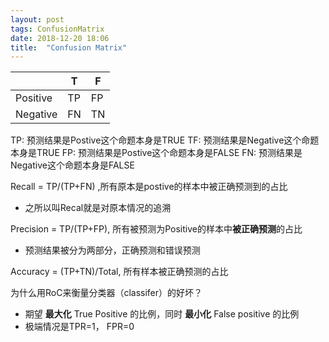 ```yaml
---
layout: post
tags: ConfusionMatrix
date: 2018-12-20 18:06
title:  "Confusion Matrix"
---
```


|  | T | F |
|---|---|---|
| Positive | TP | FP |
| Negative | FN | TN |
TP: 预测结果是Postive这个命题本身是TRUE
TF: 预测结果是Negative这个命题本身是TRUE
FP: 预测结果是Postive这个命题本身是FALSE
FN: 预测结果是Negative这个命题本身是FALSE

Recall = TP/(TP+FN) ,所有原本是postive的样本中被正确预测到的占比  
- 之所以叫Recal就是对原本情况的追溯

Precision = TP/(TP+FP),  所有被预测为Positive的样本中**被正确预测**的占比
- 预测结果被分为两部分，正确预测和错误预测

Accuracy = (TP+TN)/Total, 所有样本被正确预测的占比  
 
为什么用RoC来衡量分类器（classifer）的好坏？  
- 期望 **最大化** True Positive 的比例，同时 **最小化** False positive 的比例 
- 极端情况是TPR=1， FPR=0
